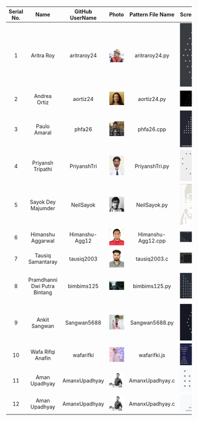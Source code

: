 | Serial No. |             Name             | GitHub UserName |                         Photo                         | Pattern File Name  |                             Screenshot                             |                    Institution                    |            Email Id             |
| :--------: | :--------------------------: | :-------------: | :---------------------------------------------------: | :----------------: | :----------------------------------------------------------------: | :-----------------------------------------------: | :-----------------------------: |
|     1      |          Aritra Roy          |   aritraroy24   |  <img src="./Photos/aritraroy24.jpg" width="100" />   |   aritraroy24.py   |  <img src="./Pattern_ScreenShots/aritraroy24.jpg" width="100" />   |              Pondicherry University               |      aritraroy24@gmail.com      |
|     2      |         Andrea Ortiz         |    aortiz24     |    <img src="./Photos/aortiz24.JPG" width="100" />    |    aortiz24.py     |    <img src="./Pattern_ScreenShots/aortiz24.png" width="100" />    |           University of Texas at Tyler            |      aortiz1865@gmail.com       |
|     3      |         Paulo Amaral         |     phfa26      |     <img src="./Photos/phfa26.jpg" width="100" />     |     phfa26.cpp     |     <img src="./Pattern_ScreenShots/phfa26.png" width="100" />     |          AIT Academy of IT - Sydney, AU           |       paulo@amaral.com.au       |
|     4      |      Priyansh Tripathi       |   PriyanshTri   |  <img src="./Photos/PriyanshTri.jpg" width="100" />   |   PriyanshTri.py   |  <img src="./Pattern_ScreenShots/PriyanshTri.png" width="100" />   |                  GLA university                   |  priyanshtripathi007@gmail.com  |
|     5      |      Sayok Dey Majumder      |    NeilSayok    |   <img src="./Photos/NeilSayok.jpg" width="100" />    |    NeilSayok.py    |   <img src="./Pattern_ScreenShots/NeilSayok.JPG" width="100" />    | University Of Engineering and Management, Kolkata | sayokdeymajumder1998@gmail.com  |
|     6      |      Himanshu Aggarwal       | Himanshu-Agg12  | <img src="./Photos/Himanshu-Agg12.jpg" width="100" /> | Himanshu-Agg12.cpp | <img src="./Pattern_ScreenShots/Himanshu-Agg12.png" width="100" /> |              Chitkara University, HP              | aggarwal.himanshu2019@gmail.com |
|     7      |      Tausiq Samantaray       |   tausiq2003    |   <img src="./Photos/tausiq2003.jpg" width="100" />   |    tausiq2003.c    |   <img src="./Pattern_ScreenShots/tausiq2003.jpg" width="100" />   |               Utkal University, OD                |  tausiqsamantaray03@gmail.com   |
|     8      | Pramdhanni Dwi Putra Bintang |   bimbims125    |   <img src="./Photos/bimbims125.jpg" width="100" />   |   bimbims125.py    |   <img src="./Pattern_ScreenShots/bimbims125.png" width="100" />   |    Pelita Nusantara Vocatioan Highschool, INA     |     pramvendread@gmail.com      |
|     9      |        Ankit Sangwan         |   Sangwan5688   |  <img src="./Photos/Sangwan5688.jpg" width="100" />   |   Sangwan5688.py   |  <img src="./Pattern_ScreenShots/Sangwan5688.png" width="100" />   |                     BITS, Goa                     |  ankit.sangwan.5688@gmail.com   |
|     10     |      Wafa Rifqi Anafin       |    wafarifki    |   <img src="./Photos/wafarifki.jpg" width="100" />    |    wafarifki.js    |   <img src="./Pattern_ScreenShots/wafarifki.JPG" width="100" />    |        University Nusa Mandiri - Indonesia        |    wafarifqianafin@gmail.com    |
|     11     |        Aman Upadhyay         |  AmanxUpadhyay  | <img src="./Photos/AmanxUpadhyay.jpg" width="100" />  |  AmanxUpadhyay.c   | <img src="./Pattern_ScreenShots/AmanxUpadhyay.png" width="100" />  |                 Amity University                  |   amanupadhyay0208@gmail.com    |
|     12     |        Aman Upadhyay         |  AmanxUpadhyay  | <img src="./Photos/AmanxUpadhyay.jpg" width="100" />  |  AmanxUpadhyay.c   | <img src="./Pattern_ScreenShots/AmanxUpadhyay1.png" width="100" />  |                 Amity University                  |   amanupadhyay0208@gmail.com    |